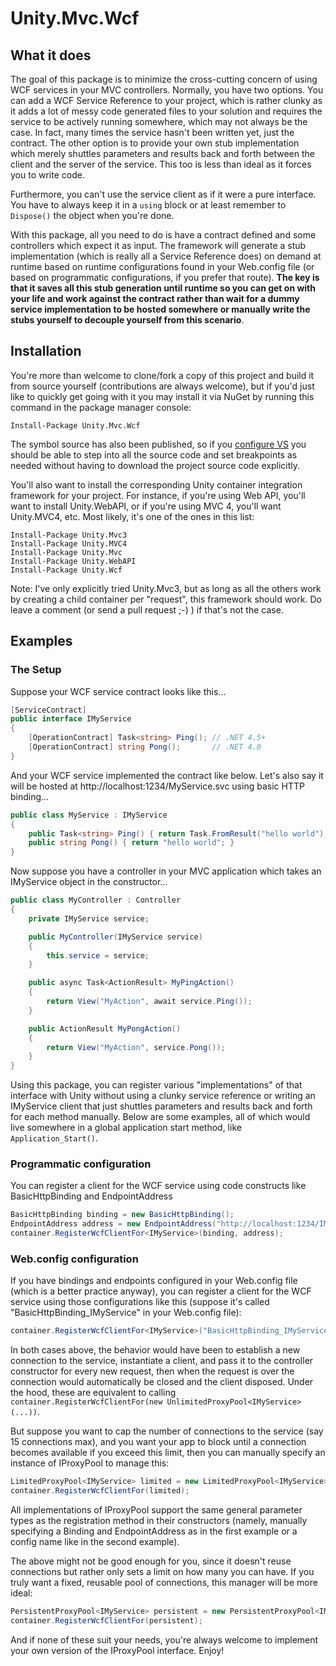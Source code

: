 # Unity.Mvc.Wcf## What it doesThe goal of this package is to minimize the cross-cuttingconcern of using WCF services in your MVC controllers. Normally,you have two options. You can add a WCF Service Referenceto your project, which is rather clunky as it adds a lotof messy code generated files to your solution and requiresthe service to be actively running somewhere, which may notalways be the case. In fact, many times the service hasn'tbeen written yet, just the contract. The other option is toprovide your own stub implementation which merely shuttlesparameters and results back and forth between the clientand the server of the service. This too is less than idealas it forces you to write code.Furthermore, you can't use the service client as if it were apure interface. You have to always keep it in a `using` blockor at least remember to `Dispose()` the object when you're done.With this package, all you need to do is have a contract definedand some controllers which expect it as input. The framework willgenerate a stub implementation (which is really all a Service Referencedoes) on demand at runtime based on runtime configurations found inyour Web.config file (or based on programmatic configurations, ifyou prefer that route). **The key is that it saves all this stubgeneration until runtime so you can get on with your life andwork against the contract rather than wait for a dummy serviceimplementation to be hosted somewhere or manually write the stubsyourself to decouple yourself from this scenario**.## InstallationYou're more than welcome to clone/fork a copy of this project andbuild it from source yourself (contributions are always welcome),but if you'd just like to quickly get going with it you may installit via NuGet by running this command in the package manager console:```Install-Package Unity.Mvc.Wcf```The symbol source has also been published, so if you [configure VS](http://www.symbolsource.org/Public/Home/VisualStudio)you should be able to step into all the source code and set breakpointsas needed without having to download the project source code explicitly.You'll also want to install the corresponding Unity container integration framework for your project. For instance, if you're using Web API, you'll want to install Unity.WebAPI, or if you're using MVC 4, you'll want Unity.MVC4, etc. Most likely, it's one of the ones in this list:```Install-Package Unity.Mvc3Install-Package Unity.MVC4Install-Package Unity.MvcInstall-Package Unity.WebAPIInstall-Package Unity.Wcf```Note: I've only explicitly tried Unity.Mvc3, but as long as all the others work by creating a child container per "request", this framework should work. Do leave a comment (or send a pull request ;-) ) if that's not the case.## Examples### The SetupSuppose your WCF service contract looks like this...```C#[ServiceContract]public interface IMyService{    [OperationContract] Task<string> Ping(); // .NET 4.5+    [OperationContract] string Pong();       // .NET 4.0}```And your WCF service implemented the contract like below.Let's also say it will be hosted at http://localhost:1234/MyService.svcusing basic HTTP binding...```C#public class MyService : IMyService{    public Task<string> Ping() { return Task.FromResult("hello world"); }    public string Pong() { return "hello world"; }}```Now suppose you have a controller in your MVC applicationwhich takes an IMyService object in the constructor...```C#public class MyController : Controller{    private IMyService service;    public MyController(IMyService service)    {        this.service = service;    }    public async Task<ActionResult> MyPingAction()    {        return View("MyAction", await service.Ping());    }    public ActionResult MyPongAction()    {        return View("MyAction", service.Pong());    }}```Using this package, you can register various "implementations"of that interface with Unity without using a clunky service referenceor writing an IMyService client that just shuttles parameters andresults back and forth for each method manually. Below are some examples,all of which would live somewhere in a global application start method, like `Application_Start()`.### Programmatic configurationYou can register a client for the WCF service usingcode constructs like BasicHttpBinding and EndpointAddress```C#BasicHttpBinding binding = new BasicHttpBinding();EndpointAddress address = new EndpointAddress("http://localhost:1234/IMyService.svc");container.RegisterWcfClientFor<IMyService>(binding, address);```### Web.config configurationIf you have bindings and endpoints configured inyour Web.config file (which is a better practice anyway),you can register a client for the WCF service usingthose configurations like this (suppose it's called"BasicHttpBinding_IMyService" in your Web.config file):```C#container.RegisterWcfClientFor<IMyService>("BasicHttpBinding_IMyService");```In both cases above, the behavior would have been to establisha new connection to the service, instantiate a client, and pass itto the controller constructor for every new request, then when therequest is over the connection would automatically be closed andthe client disposed. Under the hood, these are equivalent to calling`container.RegisterWcfClientFor(new UnlimitedProxyPool<IMyService>(...))`.But suppose you want to cap the number of connections to the service(say 15 connections max), and you want your app to block untila connection becomes available if you exceed this limit, then youcan manually specify an instance of IProxyPool to manage this:```C#LimitedProxyPool<IMyService> limited = new LimitedProxyPool<IMyService>(15, "BasicHttpBinding_IMyService");container.RegisterWcfClientFor(limited);```All implementations of IProxyPool support the same general parameter typesas the registration method in their constructors (namely, manually specifyinga Binding and EndpointAddress as in the first example or a config name likein the second example).The above might not be good enough for you, since it doesn't reuseconnections but rather only sets a limit on how many you can have.If you truly want a fixed, reusable pool of connections, this managerwill be more ideal:```C#PersistentProxyPool<IMyService> persistent = new PersistentProxyPool<IMyService>(15, binding, address);container.RegisterWcfClientFor(persistent);```And if none of these suit your needs, you're always welcome to implementyour own version of the IProxyPool interface. Enjoy!